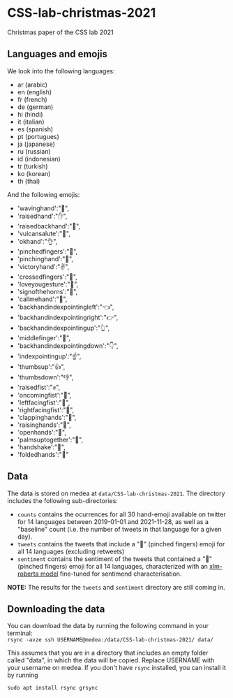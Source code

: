 # CSS-lab-christmas-2021
Christmas paper of the CSS lab 2021

## Languages and emojis
We look into the following languages:
* ar (arabic)
* en (english)
* fr (french)
* de (german)
* hi (hindi)
* it (italian)
* es (spanish)
* pt (portugues)
* ja (japanese)
* ru (russian)
* id (indonesian)
* tr (turkish)
* ko (korean)
* th (thai)

And the following emojis:
* 'wavinghand':"👋",
* 'raisedhand':"✋",
* 'raisedbackhand':"🤚",
* 'vulcansalute':"🖖",
* 'okhand':"👌",
* 'pinchedfingers':"🤌",
* 'pinchinghand':"🤏",
* 'victoryhand':"✌️",
* 'crossedfingers':"🤞",
* 'loveyougesture':"🤟",
* 'signofthehorns':"🤘",
* 'callmehand':"🤙",
* 'backhandindexpointingleft':"👈",
* 'backhandindexpointingright':"👉",
* 'backhandindexpointingup':"👆",
* 'middlefinger':"🖕",
* 'backhandindexpointingdown':"👇",
* 'indexpointingup':"☝️",
* 'thumbsup':"👍",
* 'thumbsdown':"👎",
* 'raisedfist':"✊",
* 'oncomingfist':"👊",
* 'leftfacingfist':"🤛",
* 'rightfacingfist':"🤜",
* 'clappinghands':"👏",
* 'raisinghands':"🙌",
* 'openhands':"👐",
* 'palmsuptogether':"🤲",
* 'handshake':"🤝",
* 'foldedhands':"🙏"

## Data
The data is stored on medea at `data/CSS-lab-christmas-2021`. The directory includes the following sub-directories:
* `counts` contains the ocurrences for all 30 hand-emoji available on twitter for 14 languages between 2019-01-01 and 2021-11-28, as well as a "baseline" count (i.e. the number of tweets in that language for a given day).
* `tweets` contains the tweets that include a "🤌" (pinched fingers) emoji for all 14 languages (excluding retweets)
* `sentiment` contains the sentiment of the tweets that contained a "🤌" (pinched fingers) emoji for all 14 languages, characterized with an [xlm-roberta model](https://huggingface.co/cardiffnlp/twitter-xlm-roberta-base-sentiment) fine-tuned for sentimend characterisation.

**NOTE:** The results for the `tweets` and `sentiment` directory are still coming in.

## Downloading the data
You can download the data by running the following command in your terminal:  
 `rsync -avze ssh USERNAME@medea:/data/CSS-lab-christmas-2021/ data/`
 
This assumes that you are in a directory that includes an empty folder called "data", in which the data will be copied. Replace USERNAME with your username on medea.
If you don't have `rsync` installed, you can install it by running  

`sudo apt install rsync grsync`
